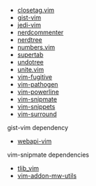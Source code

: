* [closetag.vim](https://github.com/docunext/closetag.vim)
* [gist-vim](https://github.com/mattn/gist-vim)
* [jedi-vim](https://github.com/davidhalter/jedi-vim)
* [nerdcommenter](https://github.com/scrooloose/nerdcommenter)
* [nerdtree](https://github.com/scrooloose/nerdtree)
* [numbers.vim](https://github.com/myusuf3/numbers.vim)
* [supertab](https://github.com/ervandew/supertab)
* [undotree](https://github.com/mbbill/undotree.git)
* [unite.vim](https://github.com/Shougo/unite.vim)
* [vim-fugitive](https://github.com/tpope/vim-fugitive)
* [vim-pathogen](https://github.com/tpope/vim-pathogen)
* [vim-powerline](https://github.com/Lokaltog/vim-powerline)
* [vim-snipmate](https://github.com/garbas/vim-snipmate)
* [vim-snippets](https://github.com/honza/vim-snippets)
* [vim-surround](https://github.com/tpope/vim-surround)

gist-vim dependency
* [webapi-vim](https://github.com/mattn/webapi-vim)

vim-snipmate dependencies
* [tlib_vim](https://github.com/tomtom/tlib_vim)
* [vim-addon-mw-utils](https://github.com/marcweber/vim-addon-mw-utils)
